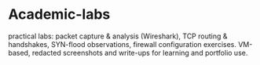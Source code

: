 # Academic-labs
practical labs: packet capture & analysis (Wireshark), TCP routing & handshakes, SYN-flood observations, firewall configuration exercises. VM-based, redacted screenshots and write-ups for learning and portfolio use.

